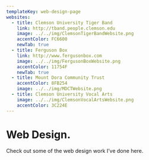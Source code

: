 ```yaml
---
templateKey: web-design-page
websites:
  - title: Clemson University Tiger Band
    link: http://tband.people.clemson.edu
    image: ../../img/ClemsonTigerBandWebsite.png
    accentColor: FC6600
    newTab: true
  - title: Ferguson Box
    link: http://www.fergusonbox.com
    image: ../../img/FergusonBoxWebsite.png
    accentColor: 11754F
    newTab: true
  - title: Mount Dora Community Trust
    accentColor: 8FB254
    image: ../../img/MDCTWebsite.png
  - title: Clemson University Vocal Arts
    image: ../../img/ClemsonVocalArtsWebsite.png
    accentColor: 3C224E
---
```

# Web Design.

Check out some of the web design work I’ve done here.
